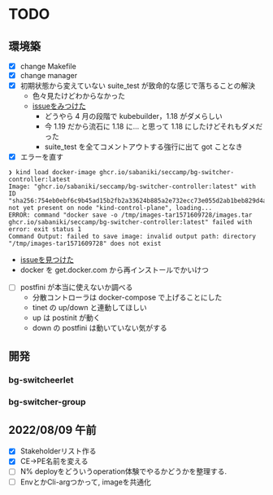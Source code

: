 # TODO
## 環境築
- [x] change Makefile
- [x] change manager
- [x] 初期状態から変えていない suite_test が致命的な感じで落ちることの解決
  - 色々見たけどわからなかった
  - [issueをみつけた](https://github.com/kubernetes-sigs/kubebuilder/issues/2642)
    - どうやら 4 月の段階で kubebuilder，1.18 がダメらしい
    - 今 1.19 だから流石に 1.18 に... と思って 1.18 にしたけどそれもダメだった
    - suite_test を全てコメントアウトする強行に出て got ことなき
- [x] エラーを直す

```
❯ kind load docker-image ghcr.io/sabaniki/seccamp/bg-switcher-controller:latest
Image: "ghcr.io/sabaniki/seccamp/bg-switcher-controller:latest" with ID "sha256:754eb0ebf6c9b45ad15b2fb2a33624b885a2e732ecc73e055d2ab1beb829d4a0" not yet present on node "kind-control-plane", loading...
ERROR: command "docker save -o /tmp/images-tar1571609728/images.tar ghcr.io/sabaniki/seccamp/bg-switcher-controller:latest" failed with error: exit status 1
Command Output: failed to save image: invalid output path: directory "/tmp/images-tar1571609728" does not exist
```

  - [issueを見つけた](https://github.com/kubernetes-sigs/kind/issues/2535)
  - docker を get.docker.com から再インストールでかいけつ

- [ ] postfini が本当に使えないか調べる
  - 分散コントローラは docker-compose で上げることにした
  - tinet の up/down と連動してほしい
  - up は postinit が動く
  - down の postfini は動いていない気がする

## 開発
### bg-switcheerlet
### bg-switcher-group

## 2022/08/09 午前
- [x] Stakeholderリスト作る
- [x] CE->PE名前を変える
- [ ] N% deployをどういうoperation体験でやるかどうかを整理する.
- [ ] EnvとかCli-argつかって, imageを共通化